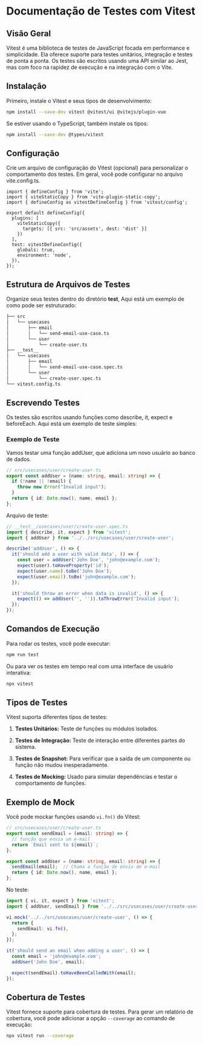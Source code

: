 # Documentação de Testes com Vitest

## Visão Geral

Vitest é uma biblioteca de testes de JavaScript focada em performance e simplicidade. Ela oferece suporte para testes unitários, integração e testes de ponta a ponta. Os testes são escritos usando uma API similar ao Jest, mas com foco na rapidez de execução e na integração com o Vite.

## Instalação

Primeiro, instale o Vitest e seus tipos de desenvolvimento:

```bash
npm install --save-dev vitest @vitest/ui @vitejs/plugin-vue
```

Se estiver usando o TypeScript, também instale os tipos:

```bash
npm install --save-dev @types/vitest
```

## Configuração

Crie um arquivo de configuração do Vitest (opcional) para personalizar o comportamento dos testes. Em geral, você pode configurar no arquivo vite.config.ts.

```Ts
import { defineConfig } from 'vite';
import { viteStaticCopy } from 'vite-plugin-static-copy';
import { defineConfig as vitestDefineConfig } from 'vitest/config';

export default defineConfig({
  plugins: [
    viteStaticCopy({
      targets: [{ src: 'src/assets', dest: 'dist' }]
    })
  ],
  test: vitestDefineConfig({
    globals: true,
    environment: 'node',
  }),
});

```

## Estrutura de Arquivos de Testes

Organize seus testes dentro do diretório __test__, Aqui está um exemplo de como pode ser estruturado:

```bash
├── src
│   └── usecases
│       ├── email
│       │   └── send-email-use-case.ts
│       └── user
│           └── create-user.ts
├── __test__
│   └── usecases
│       ├── email
│       │   └── send-email-use-case.spec.ts
│       └── user
│           └── create-user.spec.ts
└── vitest.config.ts
```

## Escrevendo Testes

Os testes são escritos usando funções como describe, it, expect e beforeEach. Aqui está um exemplo de teste simples:

### Exemplo de Teste

Vamos testar uma função addUser, que adiciona um novo usuário ao banco de dados.

```ts
// src/usecases/user/create-user.ts
export const addUser = (name: string, email: string) => {
  if (!name || !email) {
    throw new Error("Invalid input");
  }
  return { id: Date.now(), name, email };
};
```

Arquivo de teste:

```ts
// __test__/usecases/user/create-user.spec.ts
import { describe, it, expect } from 'vitest';
import { addUser } from '../../src/usecases/user/create-user';

describe('addUser', () => {
  it('should add a user with valid data', () => {
    const user = addUser('John Doe', 'john@example.com');
    expect(user).toHaveProperty('id');
    expect(user.name).toBe('John Doe');
    expect(user.email).toBe('john@example.com');
  });

  it('should throw an error when data is invalid', () => {
    expect(() => addUser('', '')).toThrowError('Invalid input');
  });
});
```

## Comandos de Execução

Para rodar os testes, você pode executar:

```bash
npm run test
```

Ou para ver os testes em tempo real com uma interface de usuário interativa:

```bash
npx vitest
```

## Tipos de Testes

Vitest suporta diferentes tipos de testes:

1. **Testes Unitários:** Teste de funções ou módulos isolados.

2. **Testes de Integração:** Teste de interação entre diferentes partes do sistema.

3. **Testes de Snapshot:** Para verificar que a saída de um componente ou função não mudou inesperadamente.

4. **Testes de Mocking:** Usado para simular dependências e testar o comportamento de funções.

## Exemplo de Mock

Você pode mockar funções usando `vi.fn()` do Vitest:

```ts
// src/usecases/user/create-user.ts
export const sendEmail = (email: string) => {
  // função que envia um e-mail
  return `Email sent to ${email}`;
};

export const addUser = (name: string, email: string) => {
  sendEmail(email);  // Chama a função de envio de e-mail
  return { id: Date.now(), name, email };
};
```

No teste:

```ts
import { vi, it, expect } from 'vitest';
import { addUser, sendEmail } from '../../src/usecases/user/create-user';

vi.mock('../../src/usecases/user/create-user', () => {
  return {
    sendEmail: vi.fn(),
  };
});

it('should send an email when adding a user', () => {
  const email = 'john@example.com';
  addUser('John Doe', email);

  expect(sendEmail).toHaveBeenCalledWith(email);
});
```

## Cobertura de Testes

Vitest fornece suporte para cobertura de testes. Para gerar um relatório de cobertura, você pode adicionar a opção `--coverage` ao comando de execução:

```bash
npx vitest run --coverage
```
